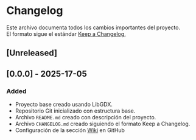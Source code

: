 # Changelog

Este archivo documenta todos los cambios importantes del proyecto.  
El formato sigue el estándar [Keep a Changelog](https://keepachangelog.com/en/1.1.0/),  

## [Unreleased]

## [0.0.0] - 2025-17-05

### Added
- Proyecto base creado usando LibGDX.
- Repositorio Git inicializado con estructura base.
- Archivo `README.md` creado con descripción del proyecto.
- Archivo `CHANGELOG.md` creado siguiendo el formato Keep a Changelog.
- Configuración de la sección [Wiki](https://github.com/gonzalodfuentes/Championsita2025/wiki) en GitHub
